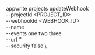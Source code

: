 appwrite projects updateWebhook \
        --projectId <PROJECT_ID> \
        --webhookId <WEBHOOK_ID> \
        --name <NAME> \
        --events one two three \
        --url '' \
        --security false \



